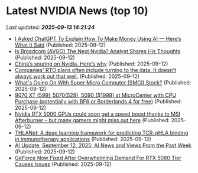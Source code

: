# Latest NVIDIA News (top 10)
_Last updated: **2025-09-13 14:21:24**_

- [I Asked ChatGPT To Explain How To Make Money Using AI — Here’s What It Said](https://finance.yahoo.com/news/asked-chatgpt-explain-money-using-120626184.html) (Published: 2025-09-12)
- [Is Broadcom (AVGO) The Next Nvidia? Analyst Shares His Thoughts](https://finance.yahoo.com/news/broadcom-avgo-next-nvidia-analyst-141826832.html) (Published: 2025-09-12)
- [China’s souring on Nvidia. Here’s why](https://gizmodo.com/chinas-souring-on-nvidia-heres-why-2000657632) (Published: 2025-09-12)
- [Companies' RTO plans often include turning to the data. It doesn't always work out that well.](https://www.businessinsider.com/att-rto-stankey-memo-remote-work-rto-microsoft-2025-9) (Published: 2025-09-12)
- [What's Going On With Super Micro Computer (SMCI) Stock?](https://biztoc.com/x/525dfe833dc8deea) (Published: 2025-09-12)
- [9070 XT ($599), 5070 ($529), 5090 ($1999) at MicroCenter with CPU Purchase (potentially with BF6 or Borderlands 4 for free)](https://slickdeals.net/f/18601141-9070-xt-599-5070-529-5090-1999-at-microcenter-with-cpu-purchase-potentially-with-bf6-or-borderlands-4-for-free) (Published: 2025-09-12)
- [Nvidia RTX 5000 GPUs could soon get a speed boost thanks to MSI Afterburner – but many gamers might miss out here](https://www.techradar.com/computing/gpu/nvidia-rtx-5000-gpus-could-soon-get-a-speed-boost-thanks-to-msi-afterburner-but-many-gamers-might-miss-out-here) (Published: 2025-09-12)
- [THLANet: A deep learning framework for predicting TCR-pHLA binding in immunotherapy applications](https://journals.plos.org/ploscompbiol/article?id=10.1371/journal.pcbi.1013050) (Published: 2025-09-12)
- [AI Update, September 12, 2025: AI News and Views From the Past Week](https://www.marketingprofs.com/opinions/2025/53682/ai-update-september-12-2025-ai-news-and-views-from-the-past-week) (Published: 2025-09-12)
- [GeForce Now Fixed After Overwhelming Demand For RTX 5080 Tier Causes Issues](https://hothardware.com/news/geforce-now-fixed-overwhelming-demand-rtx-5080-tier) (Published: 2025-09-12)
